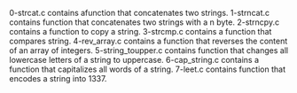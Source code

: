 0-strcat.c contains afunction that concatenates two strings.
1-strncat.c contains function that concatenates two strings with a n byte.
2-strncpy.c contains a function to copy a string.
3-strcmp.c contains a function that compares string.
4-rev_array.c contains a function that reverses the content of an array of integers.
5-string_toupper.c contains function that changes all lowercase letters of a string to uppercase.
6-cap_string.c contains a function that capitalizes all words of a string.
7-leet.c contains function that encodes a string into 1337.

